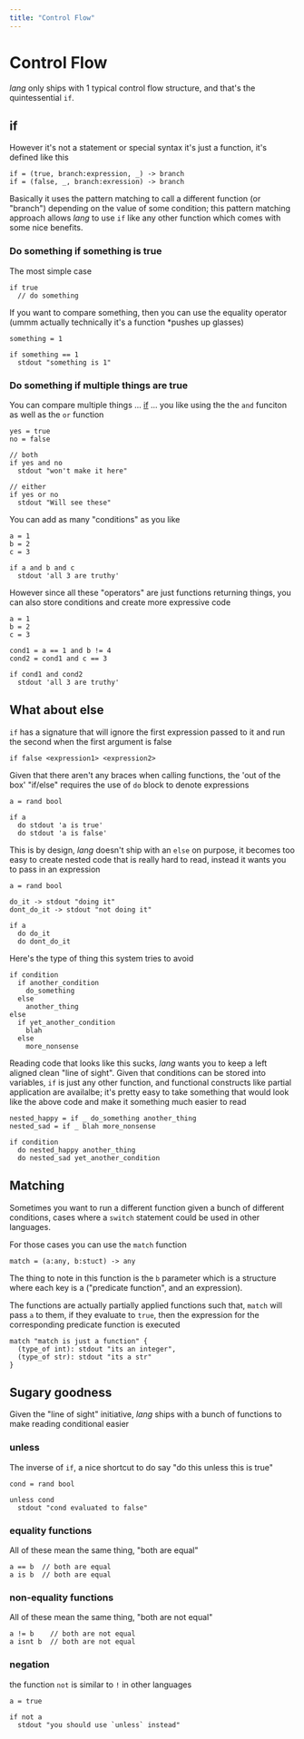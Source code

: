 ```yaml
---
title: "Control Flow"
---
```


# Control Flow

_lang_ only ships with 1 typical control flow structure, and that's the
quintessential `if`.

## if

However it's not a statement or special syntax it's just a function, it's
defined like this

```
if = (true, branch:expression, _) -> branch
if = (false, _, branch:exression) -> branch
```

Basically it uses the pattern matching to call a different function (or
"branch") depending on the value of some condition; this pattern matching
approach allows _lang_ to use `if` like any other function which comes with
some nice benefits.

### Do something if something is true

The most simple case

```
if true
  // do something
```

If you want to compare something, then you can use the equality operator
(ummm actually technically it's a function \*pushes up glasses)

```
something = 1

if something == 1
  stdout "something is 1"
```

### Do something if multiple things are true

You can compare multiple things ...
[if]("https://img.memecdn.com/when-im-waiting-for-someone-to-react-to-my-joke_gp_1906935.webp")
... you like using the the `and` funciton as well as the `or` function

```
yes = true
no = false

// both
if yes and no
  stdout "won't make it here"

// either
if yes or no
  stdout "Will see these"
```

You can add as many "conditions" as you like

```
a = 1
b = 2
c = 3

if a and b and c
  stdout 'all 3 are truthy'
```

However since all these "operators" are just functions returning things, you
can also store conditions and create more expressive code

```
a = 1
b = 2
c = 3

cond1 = a == 1 and b != 4
cond2 = cond1 and c == 3

if cond1 and cond2
  stdout 'all 3 are truthy'
```

## What about else

`if` has a signature that will ignore the first expression passed to it and run
the second when the first argument is false

```
if false <expression1> <expression2>
```

Given that there aren't any braces when calling functions, the 'out of the box'
"if/else" requires the use of `do` block to denote expressions


```
a = rand bool

if a
  do stdout 'a is true'
  do stdout 'a is false'
```

This is by design, _lang_ doesn't ship with an `else` on purpose, it becomes
too easy to create nested code that is really hard to read, instead it wants
you to pass in an expression

```
a = rand bool

do_it -> stdout "doing it"
dont_do_it -> stdout "not doing it"

if a
  do do_it
  do dont_do_it
```

Here's the type of thing this system tries to avoid

```
if condition
  if another_condition
    do_something
  else
    another_thing
else
  if yet_another_condition
    blah
  else
    more_nonsense
```

Reading code that looks like this sucks, _lang_ wants you to keep a left
aligned clean "line of sight". Given that conditions can be stored into
variables, `if` is just any other function, and functional constructs like
partial application are availalbe; it's pretty easy to take something that
would look like the above code and make it something much easier to read

```
nested_happy = if _ do_something another_thing
nested_sad = if _ blah more_nonsense

if condition
  do nested_happy another_thing
  do nested_sad yet_another_condition
```

## Matching

Sometimes you want to run a different function given a bunch of different conditions, 
cases where a `switch` statement could be used in other languages.

For those cases you can use the `match` function

```
match = (a:any, b:stuct) -> any
```

The thing to note in this function is the `b` parameter which is a structure
where each key is a ("predicate function", and an expression).

The functions are actually partially applied functions such that, `match` will
pass `a` to them, if they evaluate to `true`, then the expression for the
corresponding predicate function is executed

```
match "match is just a function" {
  (type_of int): stdout "its an integer",
  (type_of str): stdout "its a str"
}
```

## Sugary goodness

Given the "line of sight" initiative, _lang_ ships with a bunch of functions to
make reading conditional easier

### unless

The inverse of `if`, a nice shortcut to do say "do this unless this is true"

```
cond = rand bool

unless cond
  stdout "cond evaluated to false"
```

### equality functions

All of these mean the same thing, "both are equal"

```
a == b  // both are equal
a is b  // both are equal
```

### non-equality functions

All of these mean the same thing, "both are not equal"

```
a != b    // both are not equal
a isnt b  // both are not equal
```

### negation

the function `not` is similar to `!` in other languages

```
a = true

if not a
  stdout "you should use `unless` instead"
```
